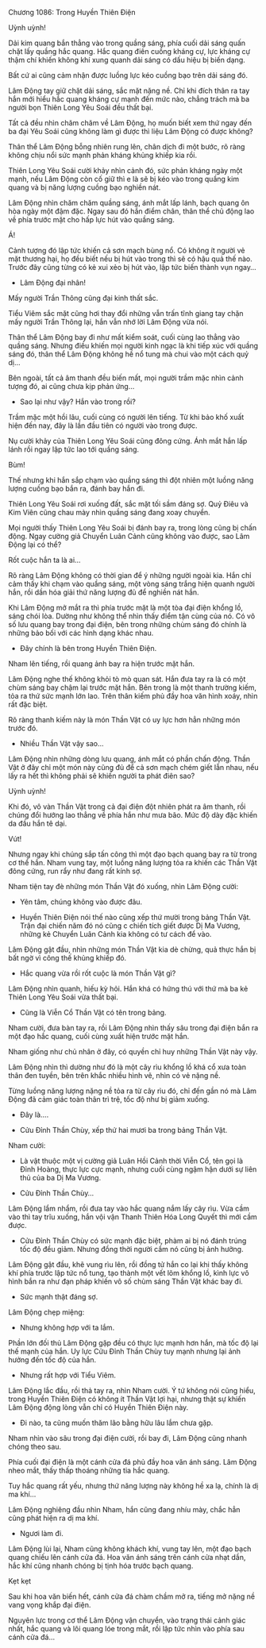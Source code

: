 




Chương 1086: Trong Huyền Thiên Điện


Uỳnh uỳnh!

Dải kim quang bắn thẳng vào trong quầng sáng, phía cuối dải sáng quấn chặt lấy quầng hắc quang. Hắc quang điên cuồng kháng cự, lực kháng cự thậm chí khiến không khí xung quanh dải sáng có dấu hiệu bị biến dạng.

Bất cứ ai cũng cảm nhận được luồng lực kéo cuồng bạo trên dải sáng đó.

Lâm Động tay giữ chặt dải sáng, sắc mặt nặng nề. Chỉ khi đích thân ra tay hắn mới hiểu hắc quang kháng cự mạnh đến mức nào, chẳng trách mà ba người bọn Thiên Long Yêu Soái đều thất bại.

Tất cả đều nhìn chăm chăm về Lâm Động, họ muốn biết xem thứ ngay đến ba đại Yêu Soái cũng không làm gì được thì liệu Lâm Động có được không?

Thân thể Lâm Động bỗng nhiên rung lên, chân dịch đi một bước, rõ ràng không chịu nổi sức mạnh phản kháng khủng khiếp kia rồi.

Thiên Long Yêu Soái cười khảy nhìn cảnh đó, sức phản kháng ngày một mạnh, nếu Lâm Động còn cố giữ thì e là sẽ bị kéo vào trong quầng kim quang và bị năng lượng cuồng bạo nghiền nát.

Lâm Động nhìn chăm chăm quầng sáng, ánh mắt lấp lánh, bạch quang ôn hòa ngày một đậm đặc. Ngay sau đó hắn điểm chân, thân thể chủ động lao về phía trước mặt cho hấp lực hút vào quầng sáng.

Á!

Cảnh tượng đó lập tức khiến cả sơn mạch bùng nổ. Có không ít người vẻ mặt thương hại, họ đều biết nếu bị hút vào trong thì sẽ có hậu quả thế nào. Trước đây cũng từng có kẻ xui xẻo bị hút vào, lập tức biến thành vụn ngay…

- Lâm Động đại nhân!

Mấy người Trần Thông cũng đại kinh thất sắc.

Tiểu Viêm sắc mặt cũng hơi thay đổi những vẫn trấn tĩnh giang tay chặn mấy người Trần Thông lại, hắn vẫn nhớ lời Lâm Động vừa nói.

Thân thể Lâm Động bay đi như mất kiểm soát, cuối cùng lao thẳng vào quầng sáng. Nhưng điều khiến mọi người kinh ngạc là khi tiếp xúc với quầng sáng đó, thân thể Lâm Động không hề nổ tung mà chui vào một cách quỷ dị…

Bên ngoài, tất cả âm thanh đều biến mất, mọi người trầm mặc nhìn cảnh tượng đó, ai cũng chưa kịp phản ứng…

- Sao lại như vậy? Hắn vào trong rồi?

Trầm mặc một hồi lâu, cuối cùng có người lên tiếng. Từ khi bảo khố xuất hiện đến nay, đây là lần đầu tiên có người vào trong được.

Nụ cười khảy của Thiên Long Yêu Soái cũng đông cứng. Ánh mắt hắn lấp lánh rồi ngay lập tức lao tới quầng sáng.

Bùm!

Thế nhưng khi hắn sắp chạm vào quầng sáng thì đột nhiên một luồng năng lượng cuồng bạo bắn ra, đánh bay hắn đi.

Thiên Long Yêu Soái rơi xuống đất, sắc mặt tối sầm đáng sợ. Quỷ Điêu và Kim Viên cũng chau mày nhìn quầng sáng đang xoay chuyển.

Mọi người thấy Thiên Long Yêu Soái bị đánh bay ra, trong lòng cũng bị chấn động. Ngay cường giả Chuyển Luân Cảnh cũng không vào được, sao Lâm Động lại có thể?

Rốt cuộc hắn ta là ai…

Rõ ràng Lâm Động không có thời gian để ý những người ngoài kia. Hắn chỉ cảm thấy khi chạm vào quầng sáng, một vòng sáng trắng hiện quanh người hắn, rồi dần hóa giải thứ năng lượng đủ để nghiền nát hắn.

Khi Lâm Động mở mắt ra thì phía trước mặt là một tòa đại điện khổng lồ, sáng chói lòa. Dường như không thể nhìn thấy điểm tận cùng của nó. Có vô số lưu quang bay trong đại điện, bên trong những chùm sáng đó chính là những bảo bối với các hình dạng khác nhau.

- Đây chính là bên trong Huyền Thiên Điện.

Nham lên tiếng, rồi quang ảnh bay ra hiện trước mặt hắn.

Lâm Động nghe thế không khỏi tò mò quan sát. Hắn đưa tay ra là có một chùm sáng bay chậm lại trước mặt hắn. Bên trong là một thanh trường kiếm, tỏa ra thứ sức mạnh lớn lao. Trên thân kiếm phủ đầy hoa văn hình xoáy, nhìn rất đặc biệt.

Rõ ràng thanh kiếm này là món Thần Vật có uy lực hơn hẳn những món trước đó.

- Nhiều Thần Vật vậy sao…

Lâm Động nhìn những dòng lưu quang, ánh mắt có phần chấn động. Thần Vật ở đây chỉ một món này cũng đủ để cả sơn mạch chém giết lẫn nhau, nếu lấy ra hết thì không phải sẽ khiến người ta phát điên sao?

Uỳnh uỳnh!

Khi đó, vô vàn Thần Vật trong cả đại điện đột nhiên phát ra âm thanh, rồi chúng đổi hướng lao thẳng về phía hắn như mưa bão. Mức độ dày đặc khiến da đầu hắn tê dại.

Vút!

Nhưng ngay khi chúng sắp tấn công thì một đạo bạch quang bay ra từ trong cơ thể hắn. Nham vung tay, một luồng năng lượng tỏa ra khiến các Thần Vật đông cứng, run rẩy như đang rất kính sợ.

Nham tiện tay đè những món Thần Vật đó xuống, nhìn Lâm Động cười:

- Yên tâm, chúng không vào được đâu.

- Huyền Thiên Điện nói thế nào cũng xếp thứ mười trong bảng Thần Vật. Trận đại chiến năm đó nó cũng c chiến tích giết được Dị Ma Vương, những kẻ Chuyển Luân Cảnh kia không có tư cách để vào.

Lâm Động gật đầu, nhìn những món Thần Vật kia dè chừng, quả thực hắn bị bất ngờ vì công thế khủng khiếp đó.

- Hắc quang vừa rồi rốt cuộc là món Thần Vật gì?

Lâm Động nhìn quanh, hiếu kỳ hỏi. Hắn khá có hứng thú với thứ mà ba kẻ Thiên Long Yêu Soái vừa thất bại.

- Cũng là Viễn Cổ Thần Vật có tên trong bảng.

Nham cười, đưa bàn tay ra, rồi Lâm Động nhìn thấy sâu trong đại điện bắn ra một đạo hắc quang, cuối cùng xuất hiện trước mặt hắn.

Nham giống như chủ nhân ở đây, có quyền chỉ huy những Thần Vật này vậy.

Lâm Động nhìn thì dường như đó là một cây rìu khổng lồ khá cổ xưa toàn thân đen tuyền, bên trên khắc nhiều hình vẽ, nhìn có vẻ nặng nề.

Từng luồng năng lượng nặng nề tỏa ra từ cây rìu đó, chỉ đến gần nó mà Lâm Động đã cảm giác toàn thân trì trệ, tốc độ như bị giảm xuống.

- Đây là….

- Cửu Đỉnh Thần Chùy, xếp thứ hai mươi ba trong bảng Thần Vật.

Nham cười:

- Là vật thuộc một vị cường giả Luân Hồi Cảnh thời Viễn Cổ, tên gọi là Đỉnh Hoàng, thực lực cực mạnh, nhưng cuối cùng ngậm hận dưới sự liên thủ của ba Dị Ma Vương.

- Cửu Đỉnh Thần Chùy…

Lâm Động lẩm nhẩm, rồi đưa tay vào hắc quang nắm lấy cây rìu. Vừa cầm vào thì tay trĩu xuống, hắn vội vận Thanh Thiên Hóa Long Quyết thì mới cầm được.

- Cửu Đỉnh Thần Chùy có sức mạnh đặc biệt, phàm ai bị nó đánh trúng tốc độ đều giảm. Nhưng đồng thời người cầm nó cũng bị ảnh hưởng.

Lâm Động gật đầu, khẽ vung rìu lên, rồi đồng tử hắn co lại khi thấy không khí phía trước lập tức nổ tung, tạo thành một vết lõm khổng lồ, kình lực vô hình bắn ra như đạn pháp khiến vô số chùm sáng Thần Vật khác bay đi.

- Sức mạnh thật đáng sợ.

Lâm Động chẹp miệng:

- Nhưng không hợp với ta lắm.

Phần lớn đối thủ Lâm Động gặp đều có thực lực mạnh hơn hắn, mà tốc độ lại thế mạnh của hắn. Uy lực Cửu Đỉnh Thần Chùy tuy mạnh nhưng lại ảnh hưởng đến tốc độ của hắn.

- Nhưng rất hợp với Tiểu Viêm.

Lâm Động lắc đầu, rồi thả tay ra, nhìn Nham cười. Ý tứ không nói cũng hiểu, trong Huyền Thiên Điện có không ít Thần Vật lợi hại, nhưng thật sự khiến Lâm Động động lòng vẫn chỉ có Huyền Thiên Điện này.

- Đi nào, ta cũng muốn thăm lão bằng hữu lâu lắm chưa gặp.

Nham nhìn vào sâu trong đại điện cười, rồi bay đi, Lâm Động cũng nhanh chóng theo sau.

Phía cuối đại điện là một cánh cửa đá phủ đầy hoa văn ánh sáng. Lâm Động nheo mắt, thấy thấp thoáng những tia hắc quang.

Tuy hắc quang rất yếu, nhưng thứ năng lượng này không hề xa lạ, chính là dị ma khí…

Lâm Động nghiêng đầu nhìn Nham, hắn cũng đang nhíu mày, chắc hẳn cũng phát hiện ra dị ma khí.

- Ngươi làm đi.

Lâm Động lùi lại, Nham cũng không khách khí, vung tay lên, một đạo bạch quang chiếu lên cánh cửa đá. Hoa văn ánh sáng trên cánh cửa nhạt dần, hắc khí cũng nhanh chóng bị tịnh hóa trước bạch quang.

Kẹt kẹt

Sau khi hoa văn biến hết, cánh cửa đá chàm chầm mở ra, tiếng mở nặng nề vang vọng khắp đại điện.

Nguyên lực trong cơ thể Lâm Động vận chuyển, vào trạng thái cảnh giác nhất, hắc quang và lôi quang lóe trong mắt, rồi lập tức nhìn vào phía sau cánh cửa đá…




